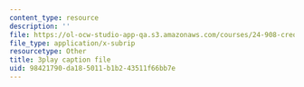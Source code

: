 ```yaml
---
content_type: resource
description: ''
file: https://ol-ocw-studio-app-qa.s3.amazonaws.com/courses/24-908-creole-language-and-caribbean-identities-spring-2017/98421790da185011b1b243511f66bb7e_SRp9W3T_sHQ.vtt
file_type: application/x-subrip
resourcetype: Other
title: 3play caption file
uid: 98421790-da18-5011-b1b2-43511f66bb7e
---
```

